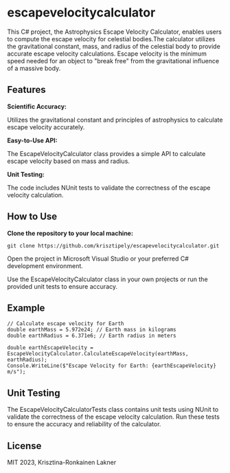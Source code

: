 # escapevelocitycalculator
This C# project, the Astrophysics Escape Velocity Calculator, enables users to compute the escape velocity for celestial bodies.The calculator utilizes the gravitational constant, mass, and radius of the celestial body to provide accurate escape velocity calculations.
Escape velocity is the minimum speed needed for an object to "break free" from the gravitational influence of a massive body. 

## Features

**Scientific Accuracy:**

Utilizes the gravitational constant and principles of astrophysics to calculate escape velocity accurately.

**Easy-to-Use API:**

The EscapeVelocityCalculator class provides a simple API to calculate escape velocity based on mass and radius.

**Unit Testing:**

The code includes NUnit tests to validate the correctness of the escape velocity calculation.

## How to Use

**Clone the repository to your local machine:**
```
git clone https://github.com/krisztipely/escapevelocitycalculator.git
```
Open the project in Microsoft Visual Studio or your preferred C# development environment.

Use the EscapeVelocityCalculator class in your own projects or run the provided unit tests to ensure accuracy.

## Example
```
// Calculate escape velocity for Earth
double earthMass = 5.972e24; // Earth mass in kilograms
double earthRadius = 6.371e6; // Earth radius in meters

double earthEscapeVelocity = EscapeVelocityCalculator.CalculateEscapeVelocity(earthMass, earthRadius);
Console.WriteLine($"Escape Velocity for Earth: {earthEscapeVelocity} m/s");
```

## Unit Testing
The EscapeVelocityCalculatorTests class contains unit tests using NUnit to validate the correctness of the escape velocity calculation. Run these tests to ensure the accuracy and reliability of the calculator.

## License
MIT 2023, Krisztina-Ronkainen Lakner
